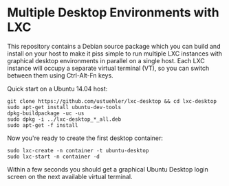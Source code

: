 Multiple Desktop Environments with LXC
======================================

This repository contains a Debian source package which you can build and
install on your host to make it piss simple to run multiple LXC instances with
graphical desktop environments in parallel on a single host.  Each LXC instance
will occupy a separate virtual terminal (VT), so you can switch between them
using Ctrl-Alt-Fn keys.

Quick start on a Ubuntu 14.04 host:

```text
git clone https://github.com/ustuehler/lxc-desktop && cd lxc-desktop
sudo apt-get install ubuntu-dev-tools
dpkg-buildpackage -uc -us
sudo dpkg -i ../lxc-desktop_*_all.deb
sudo apt-get -f install
```

Now you're ready to create the first desktop container:

```text
sudo lxc-create -n container -t ubuntu-desktop
sudo lxc-start -n container -d
```

Within a few seconds you should get a graphical Ubuntu Desktop login screen
on the next available virtual terminal.

